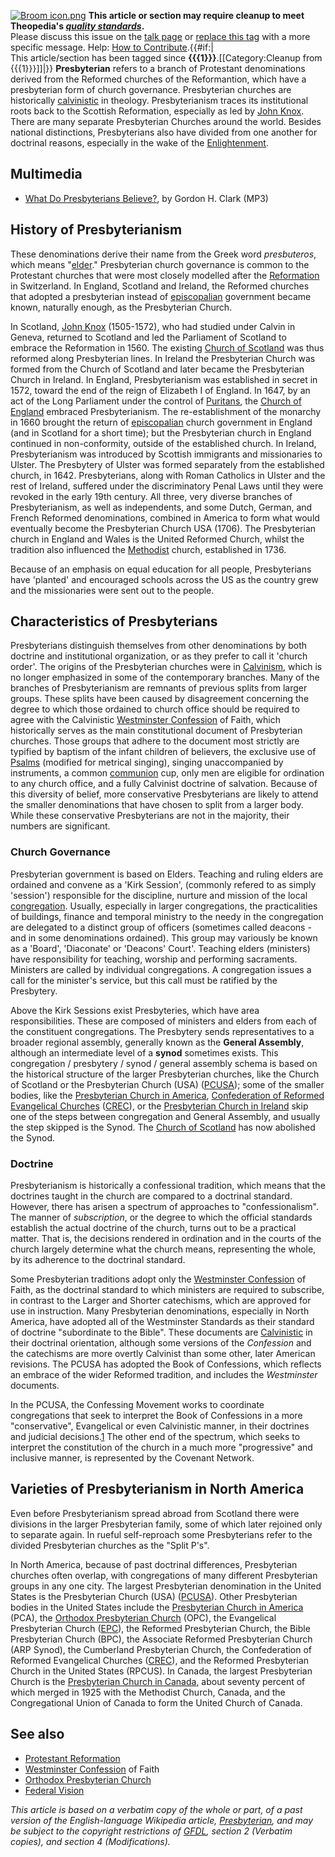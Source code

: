 [![Broom icon.png](images/thumb/9/90/Broom_icon.png/30px-Broom_icon.png.pagespeed.ce.3MDzK_R-j-.png)](http://www.theopedia.com/File:Broom_icon.png)
**This article or section may require cleanup to meet Theopedia's *[quality standards](http://www.theopedia.com/Theopedia:Writing_guide "Theopedia:Writing guide")*.**  
Please discuss this issue on the
[talk page](http://www.theopedia.com/Talk:Presbyterian "Talk:Presbyterian")
or [replace this tag](index.php?title=Presbyterian&action=edit)
with a more specific message. Help:
[How to Contribute](http://www.theopedia.com/Help:How_to_contribute "Help:How to contribute").{{\#if:|  
This article/section has been tagged since
**{{{1}}}**.[[Category:Cleanup from {{{1}}}]]|}}
**Presbyterian** refers to a branch of Protestant denominations
derived from the Reformed churches of the Reformantion, which have
a presbyterian form of church governance. Presbyterian churches are
historically [calvinistic](Calvinism "Calvinism") in theology.
Presbyterianism traces its institutional roots back to the Scottish
Reformation, especially as led by
[John Knox](John_Knox "John Knox"). There are many separate
Presbyterian Churches around the world. Besides national
distinctions, Presbyterians also have divided from one another for
doctrinal reasons, especially in the wake of the
[Enlightenment](Enlightenment "Enlightenment").

## Multimedia

-   [What Do Presbyterians Believe?](http://www.trinitylectures.org/MP3/What_Do_Presbyterians_Believe.mp3),
    by Gordon H. Clark (MP3)

## History of Presbyterianism

These denominations derive their name from the Greek word
*presbuteros*, which means "[elder](Elder "Elder")." Presbyterian
church governance is common to the Protestant churches that were
most closely modelled after the
[Reformation](Reformation "Reformation") in Switzerland. In
England, Scotland and Ireland, the Reformed churches that adopted a
presbyterian instead of [episcopalian](Episcopalian "Episcopalian")
government became known, naturally enough, as the Presbyterian
Church.

In Scotland, [John Knox](John_Knox "John Knox") (1505-1572), who
had studied under Calvin in Geneva, returned to Scotland and led
the Parliament of Scotland to embrace the Reformation in 1560. The
existing
[Church of Scotland](index.php?title=Church_of_Scotland&action=edit&redlink=1 "Church of Scotland (page does not exist)")
was thus reformed along Presbyterian lines. In Ireland the
Presbyterian Church was formed from the Church of Scotland and
later became the Presbyterian Church in Ireland. In England,
Presbyterianism was established in secret in 1572, toward the end
of the reign of Elizabeth I of England. In 1647, by an act of the
Long Parliament under the control of
[Puritans](Puritans "Puritans"), the
[Church of England](Church_of_England "Church of England") embraced
Presbyterianism. The re-establishment of the monarchy in 1660
brought the return of [episcopalian](Episcopalian "Episcopalian")
church government in England (and in Scotland for a short time);
but the Presbyterian church in England continued in non-conformity,
outside of the established church. In Ireland, Presbyterianism was
introduced by Scottish immigrants and missionaries to Ulster. The
Presbytery of Ulster was formed separately from the established
church, in 1642. Presbyterians, along with Roman Catholics in
Ulster and the rest of Ireland, suffered under the discriminatory
Penal Laws until they were revoked in the early 19th century. All
three, very diverse branches of Presbyterianism, as well as
independents, and some Dutch, German, and French Reformed
denominations, combined in America to form what would eventually
become the Presbyterian Church USA (1706). The Presbyterian church
in England and Wales is the United Reformed Church, whilst the
tradition also influenced the [Methodist](Methodist "Methodist")
church, established in 1736.

Because of an emphasis on equal education for all people,
Presbyterians have 'planted' and encouraged schools across the US
as the country grew and the missionaries were sent out to the
people.

## Characteristics of Presbyterians

Presbyterians distinguish themselves from other denominations by
both doctrine and institutional organization, or as they prefer to
call it 'church order'. The origins of the Presbyterian churches
were in [Calvinism](Calvinism "Calvinism"), which is no longer
emphasized in some of the contemporary branches. Many of the
branches of Presbyterianism are remnants of previous splits from
larger groups. These splits have been caused by disagreement
concerning the degree to which those ordained to church office
should be required to agree with the Calvinistic
[Westminster Confession](Westminster_Confession "Westminster Confession")
of Faith, which historically serves as the main constitutional
document of Presbyterian churches. Those groups that adhere to the
document most strictly are typified by baptism of the infant
children of believers, the exclusive use of
[Psalms](Psalms "Psalms") (modified for metrical singing), singing
unaccompanied by instruments, a common
[communion](Communion "Communion") cup, only men are eligible for
ordination to any church office, and a fully Calvinist doctrine of
salvation. Because of this diversity of belief, more conservative
Presbyterians are likely to attend the smaller denominations that
have chosen to split from a larger body. While these conservative
Presbyterians are not in the majority, their numbers are
significant.

### Church Governance

Presbyterian government is based on Elders. Teaching and ruling
elders are ordained and convene as a 'Kirk Session', (commonly
refered to as simply 'session') responsible for the discipline,
nurture and mission of the local
[congregation](Congregation "Congregation"). Usually, especially in
larger congregations, the practicalities of buildings, finance and
temporal ministry to the needy in the congregation are delegated to
a distinct group of officers (sometimes called deacons - and in
some denominations ordained). This group may variously be known as
a 'Board', 'Diaconate' or 'Deacons' Court'. Teaching elders
(ministers) have responsibility for teaching, worship and
performing sacraments. Ministers are called by individual
congregations. A congregation issues a call for the minister's
service, but this call must be ratified by the Presbytery.

Above the Kirk Sessions exist Presbyteries, which have area
responsibilities. These are composed of ministers and elders from
each of the constituent congregations. The Presbytery sends
representatives to a broader regional assembly, generally known as
the **General Assembly**, although an intermediate level of a
**synod** sometimes exists. This congregation / presbytery / synod
/ general assembly schema is based on the historical structure of
the larger Presbyterian churches, like the Church of Scotland or
the Presbyterian Church (USA) ([PCUSA](http://www.pcusa.org)); some
of the smaller bodies, like the
[Presbyterian Church in America](Presbyterian_Church_in_America "Presbyterian Church in America"),
[Confederation of Reformed Evangelical Churches](index.php?title=Confederation_of_Reformed_Evangelical_Churches&action=edit&redlink=1 "Confederation of Reformed Evangelical Churches (page does not exist)")
([CREC](http://www.crechurches.org)), or the
[Presbyterian Church in Ireland](index.php?title=Presbyterian_Church_in_Ireland&action=edit&redlink=1 "Presbyterian Church in Ireland (page does not exist)")
skip one of the steps between congregation and General Assembly,
and usually the step skipped is the Synod. The
[Church of Scotland](index.php?title=Church_of_Scotland&action=edit&redlink=1 "Church of Scotland (page does not exist)")
has now abolished the Synod.

### Doctrine

Presbyterianism is historically a confessional tradition, which
means that the doctrines taught in the church are compared to a
doctrinal standard. However, there has arisen a spectrum of
approaches to "confessionalism". The manner of *subscription*, or
the degree to which the official standards establish the actual
doctrine of the church, turns out to be a practical matter. That
is, the decisions rendered in ordination and in the courts of the
church largely determine what the church means, representing the
whole, by its adherence to the doctrinal standard.

Some Presbyterian traditions adopt only the
[Westminster Confession](Westminster_Confession "Westminster Confession")
of Faith, as the doctrinal standard to which ministers are required
to subscribe, in contrast to the Larger and Shorter catechisms,
which are approved for use in instruction. Many Presbyterian
denominations, especially in North America, have adopted all of the
Westminster Standards as their standard of doctrine "subordinate to
the Bible". These documents are
[Calvinistic](Calvinist "Calvinist") in their doctrinal
orientation, although some versions of the *Confession* and the
catechisms are more overtly Calvinist than some other, later
American revisions. The PCUSA has adopted the Book of Confessions,
which reflects an embrace of the wider Reformed tradition, and
includes the *Westminster* documents.

In the PCUSA, the Confessing Movement works to coordinate
congregations that seek to interpret the Book of Confessions in a
more "conservative", Evangelical or even Calvinistic manner, in
their doctrines and judicial
decisions.[1](index.php?title=1&action=edit&redlink=1 "1 (page does not exist)")
The other end of the spectrum, which seeks to interpret the
constitution of the church in a much more "progressive" and
inclusive manner, is represented by the Covenant Network.

## Varieties of Presbyterianism in North America

Even before Presbyterianism spread abroad from Scotland there were
divisions in the larger Presbyterian family, some of which later
rejoined only to separate again. In rueful self-reproach some
Presbyterians refer to the divided Presbyterian churches as the
"Split P's".

In North America, because of past doctrinal differences,
Presbyterian churches often overlap, with congregations of many
different Presbyterian groups in any one city. The largest
Presbyterian denomination in the United States is the Presbyterian
Church (USA) ([PCUSA](http://www.pcusa.org)). Other Presbyterian
bodies in the United States include the
[Presbyterian Church in America](Presbyterian_Church_in_America "Presbyterian Church in America")
(PCA), the
[Orthodox Presbyterian Church](Orthodox_Presbyterian_Church "Orthodox Presbyterian Church")
(OPC), the Evangelical Presbyterian Church
([EPC](http://www.epc.org)), the Reformed Presbyterian Church, the
Bible Presbyterian Church (BPC), the Associate Reformed
Presbyterian Church (ARP Synod), the Cumberland Presbyterian
Church, the Confederation of Reformed Evangelical Churches
([CREC](http://www.crechurches.org)), and the Reformed Presbyterian
Church in the United States (RPCUS). In Canada, the largest
Presbyterian Church is the
[Presbyterian Church in Canada](index.php?title=Presbyterian_Church_in_Canada&action=edit&redlink=1 "Presbyterian Church in Canada (page does not exist)"),
about seventy percent of which merged in 1925 with the Methodist
Church, Canada, and the Congregational Union of Canada to form the
United Church of Canada.



## See also

-   [Protestant Reformation](Protestant_Reformation "Protestant Reformation")
-   [Westminster Confession](Westminster_Confession "Westminster Confession")
    of Faith
-   [Orthodox Presbyterian Church](Orthodox_Presbyterian_Church "Orthodox Presbyterian Church")
-   [Federal Vision](Federal_Vision "Federal Vision")

*This article is based on a verbatim copy of the whole or part, of a past version of the English-language Wikipedia article, [Presbyterian](http://en.wikipedia.org/wiki/Presbyterian "w:Presbyterian"), and may be subject to the copyright restrictions of [GFDL](http://en.wikipedia.org/wiki/Wikipedia:Text_of_the_GNU_Free_Documentation_License "w:Wikipedia:Text of the GNU Free Documentation License"), section 2 (Verbatim copies), and section 4 (Modifications).*



